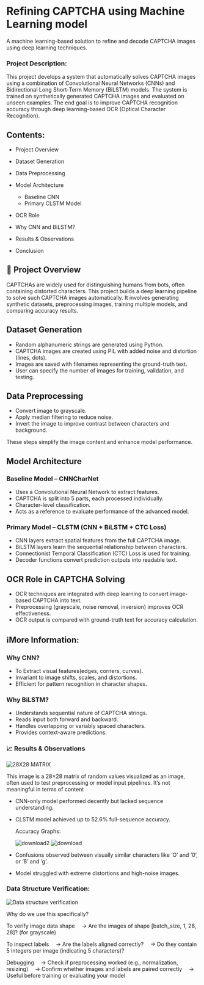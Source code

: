 
# Refining CAPTCHA using Machine Learning model 

A machine learning-based solution to refine and decode CAPTCHA images using deep learning techniques.

### Project Description:
This project develops a system that automatically solves CAPTCHA images using a combination of Convolutional Neural Networks (CNNs) and Bidirectional Long Short-Term Memory (BiLSTM) models. The system is trained on synthetically generated CAPTCHA images and evaluated on unseen examples. The end goal is to improve CAPTCHA recognition accuracy through deep learning-based OCR (Optical Character Recognition).

## Contents:

* Project Overview
* Dataset Generation
* Data Preprocessing
* Model Architecture

  * Baseline CNN
  * Primary CLSTM Model
* OCR Role
* Why CNN and BiLSTM?
* Results & Observations
* Conclusion

## 📖 Project Overview
CAPTCHAs are widely used for distinguishing humans from bots, often containing distorted characters. This project builds a deep learning pipeline to solve such CAPTCHA images automatically. It involves generating synthetic datasets, preprocessing images, training multiple models, and comparing accuracy results.

##  Dataset Generation

* Random alphanumeric strings are generated using Python.
* CAPTCHA images are created using PIL with added noise and distortion (lines, dots).
* Images are saved with filenames representing the ground-truth text.
* User can specify the number of images for training, validation, and testing.


##  Data Preprocessing

* Convert image to grayscale.
* Apply median filtering to reduce noise.
* Invert the image to improve contrast between characters and background.

These steps simplify the image content and enhance model performance.

##  Model Architecture

### Baseline Model – CNNCharNet

* Uses a Convolutional Neural Network to extract features.
* CAPTCHA is split into 5 parts, each processed individually.
* Character-level classification.
* Acts as a reference to evaluate performance of the advanced model.

### Primary Model – CLSTM (CNN + BiLSTM + CTC Loss)

* CNN layers extract spatial features from the full CAPTCHA image.
* BiLSTM layers learn the sequential relationship between characters.
* Connectionist Temporal Classification (CTC) Loss is used for training.
* Decoder functions convert prediction outputs into readable text.

##  OCR Role in CAPTCHA Solving

* OCR techniques are integrated with deep learning to convert image-based CAPTCHA into text.
* Preprocessing (grayscale, noise removal, inversion) improves OCR effectiveness.
* OCR output is compared with ground-truth text for accuracy calculation.

## ℹ️More Information:
 
 ### Why CNN?

* To Extract visual features(edges, corners, curves).
* Invariant to image shifts, scales, and distortions.
* Efficient for pattern recognition in character shapes.

### Why BiLSTM?

* Understands sequential nature of CAPTCHA strings.
* Reads input both forward and backward.
* Handles overlapping or variably spaced characters.
* Provides context-aware predictions.

### 📈 Results & Observations
![28X28 MATRIX](https://github.com/user-attachments/assets/a9b47351-bd0e-483b-a365-6441092b3511) 

This image is a 28×28 matrix of random values visualized as an image, often used to test preprocessing or model input pipelines. It’s not meaningful in terms of content



* CNN-only model performed decently but lacked sequence understanding.
* CLSTM model achieved up to 52.6% full-sequence accuracy.

  Accuracy Graphs:

   ![download2](https://github.com/user-attachments/assets/1b3edea7-9032-4a43-aa65-ab0cb1b678b8)
    ![download](https://github.com/user-attachments/assets/d1ef5dbb-29d2-48fd-9019-485286aa0699)

* Confusions observed between visually similar characters like ‘O’ and ‘0’, or ‘8’ and ‘g’.
* Model struggled with extreme distortions and high-noise images.

### Data Structure Verification:


![Data structure verification](https://github.com/user-attachments/assets/e267253e-6c0d-4ae8-ae16-2e04e45dcc06)

Why do we use this specifically?

To verify image data shape
 → Are the images of shape [batch_size, 1, 28, 28]? (for grayscale)

To inspect labels
 → Are the labels aligned correctly?
 → Do they contain 5 integers per image (indicating 5 characters)?

Debugging
 → Check if preprocessing worked (e.g., normalization, resizing)
 → Confirm whether images and labels are paired correctly
 → Useful before training or evaluating your model




